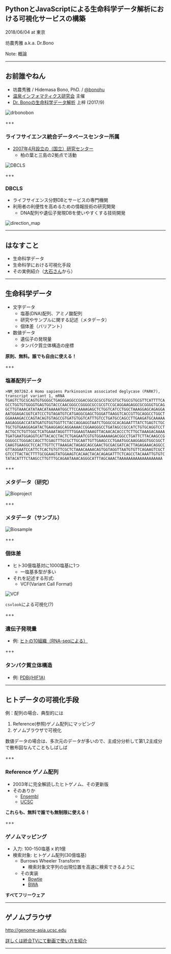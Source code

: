 ## PythonとJavaScriptによる生命科学データ解析における可視化サービスの構築

2018/06/04 at 東京

坊農秀雅 a.k.a. Dr.Bono

Note:
概論

---

## お前誰やねん

- 坊農秀雅 / Hidemasa Bono, PhD. /  [@bonohu](https://twitter.com/bonohu)
- [温泉インフォマティクス研究会](https://twitter.com/kubor_/status/860448923441221632) 主催
- [Dr. Bonoの生命科学データ解析](http://bonohu.jp/blog/category/drbonobon.html) 上梓 (2017/9)

![drbonobon](https://images-na.ssl-images-amazon.com/images/I/51gwooGvqYL.jpg)

+++

### ライフサイエンス統合データベースセンター所属

- [2007年4月設立の（国立）研究センター](https://dbcls.rois.ac.jp/)
  - 柏の葉と三島の2拠点で活動

![DBCLS](http://leading.lifesciencedb.jp/wordpress/wp-content/uploads/2014/06/logo_en_c.png)

+++

### DBCLS

- ライフサイエンス分野DBとサービスの専門機関
- 利用者の利便性を高めるための情報技術の研究開発
  - DNA配列や遺伝子発現DBを使いやすくする技術開発


![direction_map](images/direction_map.png)

---

## はなすこと
- 生命科学データ
- 生命科学における可視化手段
- その実例紹介（[大石さん](https://twitter.com/oec014)から）

---

## 生命科学データ

- 文字データ
  - 塩基(DNA)配列、アミノ酸配列
  - 研究やサンプルに関する記述（メタデータ）
  - 個体差（バリアント）
- 数値データ
  - 遺伝子の発現量
  - タンパク質立体構造の座標

**原則、無料。誰でも自由に使える！**

+++

### 塩基配列データ

```
>NM_007262.4 Homo sapiens Parkinsonism associated deglycase (PARK7), transcript variant 1, mRNA
TGAGTCTGCGCAGTGTGGGGCTGAGGGAGGCCGGACGGCGCGCGTGCGTGCTGGCGTGCGTTCATTTTCA
GCCTGGTGTGGGGTGAGTGGTACCCAACGGGCCGGGGCGCCGCGTCCGCAGGAAGAGGCGCGGGGTGCAG
GCTTGTAAACATATAACATAAAAATGGCTTCCAAAAGAGCTCTGGTCATCCTGGCTAAAGGAGCAGAGGA
AATGGAGACGGTCATCCCTGTAGATGTCATGAGGCGAGCTGGGATTAAGGTCACCGTTGCAGGCCTGGCT
GGAAAAGACCCAGTACAGTGTAGCCGTGATGTGGTCATTTGTCCTGATGCCAGCCTTGAAGATGCAAAAA
AAGAGGGACCATATGATGTGGTGGTTCTACCAGGAGGTAATCTGGGCGCACAGAATTTATCTGAGTCTGC
TGCTGTGAAGGAGATACTGAAGGAGCAGGAAAACCGGAAGGGCCTGATAGCCGCCATCTGTGCAGGTCCT
ACTGCTCTGTTGGCTCATGAAATAGGTTTTGGAAGTAAAGTTACAACACACCCTCTTGCTAAAGACAAAA
TGATGAATGGAGGTCATTACACCTACTCTGAGAATCGTGTGGAAAAAGACGGCCTGATTCTTACAAGCCG
GGGGCCTGGGACCAGCTTCGAGTTTGCGCTTGCAATTGTTGAAGCCCTGAATGGCAAGGAGGTGGCGGCT
CAAGTGAAGGCTCCACTTGTTCTTAAAGACTAGAGCAGCGAACTGCGACGATCACTTAGAGAAACAGGCC
GTTAGGAATCCATTCTCACTGTGTTCGCTCTAAACAAAACAGTGGTAGGTTAATGTGTTCAGAAGTCGCT
GTCCTTACTACTTTTGCGGAAGTATGGAAGTCACAACTACACAGAGATTTCTCAGCCTACAAATTGTGTC
TATACATTTCTAAGCCTTGTTTGCAGAATAAACAGGGCATTTAGCAAACTAAAAAAAAAAAAAAAAAAA
```

+++
### メタデータ（研究）

![Bioproject](images/bioproject.png)

+++
### メタデータ（サンプル）

![Biosample](images/biosample.png)

+++
### 個体差

- ヒト30億塩基対に1000塩基に1つ
  - 一塩基多型が多い
- それを記述する形式:
  - VCF(Variant Call Format)

![VCF](images/VCF.png)

`csvlook`による可視化(?)

+++
### 遺伝子発現量

- 例: [ヒトの10組織（RNA-seqによる）](https://doi.org/10.6084/m9.figshare.4028661)

+++
### タンパク質立体構造

- 例: [PDBj(HIF1A)](https://pdbj.org/mine/summary/1h2k)

---

## ヒトデータの可視化手段

例：配列の場合、典型的には

1. Reference(参照)ゲノム配列にマッピング
2. ゲノムブラウザで可視化

数値データの場合は、多次元のデータが多いので、主成分分析して第1,2主成分で散布図なんてこともしばしば

+++

### Reference ゲノム配列

- 2003年に完全解読したヒトゲノム、その更新版
- そのありか
  - [Ensembl](http://asia.ensembl.org/info/data/ftp/index.html)
  - [UCSC](http://hgdownload.soe.ucsc.edu/downloads.html)

**これらも、無料で誰でも無制限に使える！**

+++

### ゲノムマッピング

- 入力: 100-150塩基 x 約1億
- 検索対象: ヒトゲノム配列(30億塩基)
  - Burrows Wheeler Transform
    - 検索対象文字列の出現位置を高速に検索できるように
  - その実装
    - [Bowtie](http://bowtie-bio.sourceforge.net/)
    - [BWA](http://bio-bwa.sourceforge.net/)

**すべてフリーウェア**

---

## ゲノムブラウザ

http://genome-asia.ucsc.edu

[詳しくは統合TVにて動画で使い方を紹介](http://doi.org/10.7875/togotv.2017.105)

---
